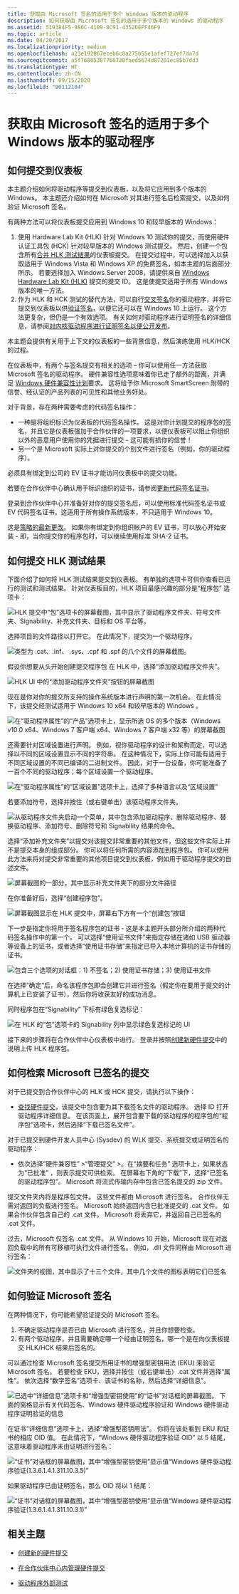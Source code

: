 ```yaml
---
title: 获取由 Microsoft 签名的适用于多个 Windows 版本的驱动程序
description: 如何获取由 Microsoft 签名的适用于多个版本的 Windows 的驱动程序
ms.assetid: 519384F5-986C-4109-8C91-4352DEFF46F9
ms.topic: article
ms.date: 04/20/2017
ms.localizationpriority: medium
ms.openlocfilehash: a23e192867eceb6c0a275b55e1afef727ef7da7d
ms.sourcegitcommit: a5f76805387760730faed5674d87201ec85b7dd3
ms.translationtype: HT
ms.contentlocale: zh-CN
ms.lasthandoff: 09/15/2020
ms.locfileid: "90112104"
---
```

# <a name="get-drivers-signed-by-microsoft-for-multiple-windows-versions"></a>获取由 Microsoft 签名的适用于多个 Windows 版本的驱动程序

## <a name="how-to-submit-to-the-dashboard"></a>如何提交到仪表板

本主题介绍如何将驱动程序等提交到仪表板，以及将它应用到多个版本的 Windows。 本主题还介绍如何在 Microsoft 对其进行签名后检索提交，以及如何验证 Microsoft 签名。

有两种方法可以将仪表板提交应用到 Windows 10 和较早版本的 Windows：

1. 使用 Hardware Lab Kit (HLK) 针对 Windows 10 测试你的提交，而使用硬件认证工具包 (HCK) 针对较早版本的 Windows 测试提交。 然后，创建一个包含所有[合并 HLK 测试结果](/windows-hardware/test/hlk/user/merge-packages)的仪表板提交。 在提交过程中，可以选择加入以获取适用于 Windows Vista 和 Windows XP 的免费签名，如本主题的后面部分所示。 若要选择加入 Windows Server 2008，请提供来自 [Windows Hardware Lab Kit (HLK)](/windows-hardware/test/hlk/index/) 提交的提交 ID。 这是使提交适用于所有 Windows 版本的唯一方法。
2. 作为 HLK 和 HCK 测试的替代方法，可以自行[交叉签名](../install/cross-certificates-for-kernel-mode-code-signing.md)你的驱动程序，并将它提交到仪表板以供[验证签名](attestation-signing-a-kernel-driver-for-public-release.md)，以便它还可以在 Windows 10 上运行。 这个方法更复杂，但仍是一个有效选项。 有关如何对驱动程序进行证明签名的详细信息，请参阅[对内核驱动程序进行证明签名以便公开发布](attestation-signing-a-kernel-driver-for-public-release.md)。

本主题会提供有关用于上下文的仪表板的一些背景信息，然后演练使用 HLK/HCK 的过程。

在仪表板中，有两个与签名提交有相关的选项 – 你可以使用任一方法获取 Microsoft 签名的驱动程序。 硬件兼容性选项意味着你已走了额外的距离，并满足 [Windows 硬件兼容性计划](/windows-hardware/design/compatibility/index)要求。 这将给予你 Microsoft SmartScreen 附带的信誉、经认证的产品列表的可见性和其他业务好处。

对于背景，存在两种需要考虑的代码签名操作：

- 一种是将组织标识为仪表板的代码签名操作。 这是对你计划提交的程序包的签名，并且它是仪表板强加于合作伙伴的一项要求，以便仪表板可以阻止你组织以外的恶意用户使用你的凭据进行提交 - 这可能有损你的信誉！
- 另一个是 Microsoft 实际上对你提交的个别文件进行签名（例如，你的驱动程序）。

必须具有绑定到公司的 EV 证书才能访问仪表板中的提交功能。

若要在合作伙伴中心确认用于标识组织的证书，请参阅[更新代码签名证书](./update-a-code-signing-certificate.md)。

登录到合作伙伴中心并准备好对你的提交签名后，可以使用标准代码签名证书或 EV 代码签名证书。这适用于所有操作系统版本，不只适用于 Windows 10。

这是[策略的最新更改](https://techcommunity.microsoft.com/t5/Windows-Hardware-Certification/bg-p/WindowsHardwareCertification)。 如果你有绑定到你组织帐户的 EV 证书，可以放心开始安装 - 即，当你提交你的程序包时，可以继续使用标准 SHA-2 证书。

## <a name="how-to-submit-hlk-test-results"></a>如何提交 HLK 测试结果

下面介绍了如何将 HLK 测试结果提交到仪表板。 有单独的选项卡可供你查看已运行的测试和测试结果。 针对仪表板目的，HLK 项目最感兴趣的部分是“程序包”  选项卡：

![HLK 提交中“包”选项卡的屏幕截图，其中显示了驱动程序文件夹、符号文件夹、Signability、补充文件夹、目标和 OS 平台等。](images/hlkpackage.png)

选择项目的文件路径以打开它。 在此情况下，提交为一个驱动程序。

![类型为 .cat、.inf、 .sys、.cpf 和 .spf 的八个文件的屏幕截图。](images/capture.png)

假设你想要从头开始创建提交程序包 在 HLK 中，选择“添加驱动程序文件夹”。

![HLK UI 中的“添加驱动程序文件夹”按钮的屏幕截图](images/adddriverfolder.png)

现在是你对你的提交所支持的操作系统版本进行声明的第一次机会。 在此情况下，该提交经测试适用于 Windows 10 x64 和较早版本的 Windows 。

![在“驱动程序属性”的“产品”选项卡上，显示所选 OS 的多个版本（Windows v10.0 x64、Windows 7 客户端 x64、Windows 7 客户端 x32 等）的屏幕截图](images/osqualifications.png)

还需要针对区域设置进行声明。 例如，视你驱动程序的设计和架构而定，可以选择以不同的区域设置显示不同的字符串。 在这种情况下，实际上你可能有适用于不同区域设置的不同已编译的二进制文件。 因此，对于一台设备，你可能准备了一百个不同的驱动程序；每个区域设置一个驱动程序。

![在“驱动程序属性”的“区域设置”选项卡上，选择了多种语言以及“区域设置”](images/locales.png)

若要添加符号，选择并按住（或右键单击）该驱动程序文件夹。

![从驱动程序文件夹启动一个菜单，其中包含添加驱动程序、删除驱动程序、替换驱动程序、添加符号、删除符号和 Signability 结果的命令。](images/addsymbols.png)

选择“添加补充文件夹”以提交对该提交非常重要的其他文件，但这些文件实际上并不是提交本身的组成部分。 你可以将任何所需的内容添加到程序包。 你可以使用此方法来将对提交非常重要的其他项目提交到仪表板，例如用于驱动程序提交的自述文件。

![屏幕截图的一部分，其中显示补充文件夹下的部分文件路径](images/addsupplementalfolder.png)

在你准备好后，选择“创建程序包”。

![屏幕截图显示在 HLK 提交中，屏幕右下方有一个“创建包”按钮](images/createpackage.png)

下一步是指定你将用于签名程序包的证书 - 这是本主题开头部分所介绍的两种代码签名操作中的第一个。 可以选择“使用证书文件”来指定存储在诸如 USB 驱动器等设备上的证书，或者选择“使用证书存储”来指定已导入本地计算机的证书存储的证书。

![包含三个选项的对话框：1) 不签名；2) 使用证书存储；3) 使用证书文件](images/usecertstore.png)

在选择“确定”后，命名该程序包即会创建它并进行签名（假定你在要用于提交的计算机上已安装了证书），然后你将收获友好的成功消息。

同时程序包在“Signability”  下标有绿色复选标记：

![在 HLK 的“包”选项卡的 Signability 列中显示绿色复选标记的 UI](images/signability.png)

接下来的步骤将在合作伙伴中心仪表板中进行。 登录并按照[创建新硬件提交](create-a-new-hardware-submission.md)中的说明上传 HLK 程序包。

## <a name="how-to-retrieve-a-submission-after-microsoft-signs-it"></a>如何检索 Microsoft 已签名的提交

对于已提交到合作伙伴中心的 HLK 或 HCK 提交，请执行以下操作：

- [查找硬件提交](manage-your-hardware-submissions.md)，该提交中包含要为其下载签名文件的驱动程序。 选择 ID 打开驱动程序详细信息。 在该页面上，展开包含要下载的驱动程序的程序包的“程序包”选项卡，然后选择“下载已签名文件”。

对于已提交到硬件开发人员中心 (Sysdev) 的 WLK 提交、系统提交或证明签名的驱动程序：

- 依次选择“硬件兼容性”  &gt;“管理提交”  &gt;。在“摘要和任务”  选项卡上，如果状态为“已批准”  ，则表示提交可供检索。 在屏幕右下角的“下载”下，选择“已签名的驱动程序包”。 Microsoft 将流式传输内存中包含已签名提交的 zip 文件。

提交文件夹内将是程序包文件。 这些文件都由 Microsoft 进行签名。 合作伙伴无需对返回的负载进行签名。 Microsoft 始终返回内含已批准提交的 .cat 文件。 如果合作伙伴包含自己的 .cat 文件。 Microsoft 将丢弃它，并返回自己已签名的 .cat 文件。

过去，Microsoft 仅签名 .cat 文件。 从 Windows 10 开始，Microsoft 现在对返回负载中的所有可移植可执行文件进行签名。 例如，.dll 文件同样由 Microsoft 进行签名：

![文件夹的视图，其中显示了十三个文件，其中几个文件的图标表明它们已签名](images/filessignedbymicrosoft.png)

## <a name="how-to-validate-the-microsoft-signature"></a>如何验证 Microsoft 签名

在两种情况下，你可能希望验证提交的 Microsoft 签名。

1. 不确定驱动程序是否已由 Microsoft 进行签名，并且你想要检查。
2. 有两个驱动程序，并且需要确定哪一个经由证明签名，哪一个是在向仪表板提交 HLK/HCK 结果后签名的。

可以通过检查 Microsoft 签名提交所用证书的增强型密钥用法 (EKU) 来验证 Microsoft 签名。 若要检查 EKU，选择并按住（或右键单击）.cat 文件并选择“属性”。 依次选择“数字签名”选项卡、该证书的名称，然后选择“详细信息”。

![已选中“详细信息”选项卡和“增强型密钥使用”的“证书”对话框的屏幕截图。 下面的窗格显示有关代码签名、Windows 硬件驱动程序验证和 Windows 硬件驱动程序证明验证的信息](images/ekudetails.png)

在证书“详细信息”选项卡上，选择“增强型密钥用法”。 你将在该处看到 EKU 和证书的相应 OID 值。 在此情况下，“Windows 硬件驱动程序验证 OID”  以 5 结尾，这意味着驱动程序未由证明进行签名：

![“证书”对话框的屏幕截图，其中“增强型密钥使用”显示值“Windows 硬件驱动程序验证(1.3.6.1.4.1.311.10.3.5)” ](images/certified.png)

如果驱动程序已由证明签名，那么 OID 将以 1 结尾：

![“证书”对话框的屏幕截图，其中“增强型密钥使用”显示值“Windows 硬件驱动程序验证(1.3.6.1.4.1.311.10.3.1)”](images/attested.png)

## <a name="related-topics"></a>相关主题

- [创建新的硬件提交](create-a-new-hardware-submission.md)

- [在合作伙伴中心内管理硬件提交](manage-your-hardware-submissions.md)

- [驱动程序外部测试](driver-flighting.md)